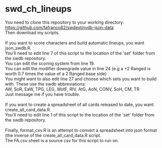 # swd_ch_lineups
You need to clone this repository to your working directory:<br>
https://github.com/fafranco82/swdestinydb-json-data<br>
Then download my scripts.<br><br>
If you want to score characters and build automatic lineups, you want json_swdb.R.<br>
You'll need to edit line 7 of this script to the location of the 'set' folder from the swdb repository.<br>
You can edit the scoring system from line 19.<br>
You can edit the modifier downgrade value in line 24 (e.g a +2 Ranged is worth 0.7 times the value of a 2 Ranged base side)<br>
You might want to also edit line 27 and choose which sets you want to build with.  These use the swdb abbreviations:<br>
AW, SoR, EaW, TPG, LEG, WotF, RIV, AtG, AoN, CONV, SoH, CM, TR<br>
Just message me if you have trouble.<br><br>
If you want to create a spreadsheet of all cards released to date, you want create_all_card_data.R.<br>
You'll need to edit line 1 of this script to the location of the 'set' folder from the swdb repository.<br><br>
Finally, format_csv.R is an attempt to convert a spreadsheet into json format (the inverse of the create_all_card_data.R script.<br>
The FA.csv sheet is a source csv for this script to run on.
